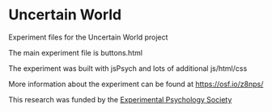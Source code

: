 # Uncertain World
 Experiment files for the Uncertain World project

The main experiment file is buttons.html

The experiment was built with jsPsych and lots of additional js/html/css

More information about the experiment can be found at https://osf.io/z8nps/

This research was funded by the [Experimental Psychology Society](https://eps.ac.uk/)
